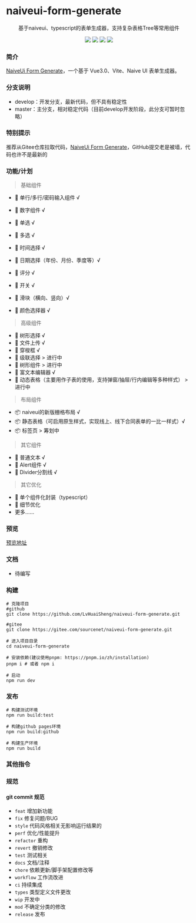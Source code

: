 # naiveui-form-generate

<p align="center">基于naiveui、typescript的表单生成器，支持复杂表格Tree等常用组件</p>
<p align="center">
  <a href="./LICENSE"><img allt="MIT License" src="https://badgen.net/badge/license/MIT/blue"/></a>
  <a href="./LICENSE"><img allt="MIT License" src="https://badgen.net/badge/naive-ui/^2.30.6/green"/></a>
  <a href="./LICENSE"><img allt="MIT License" src="https://badgen.net/badge/vue/^3.2.25/green"/></a>
  <a href="./LICENSE"><img allt="MIT License" src="https://badgen.net/badge/vite/^2.9.9/green"/></a>
</p>


### 简介

[NaiveUi Form Generate](https://gitee.com/sourcenet/naiveui-form-generate)，一个基于 Vue3.0、Vite、Naive UI 表单生成器。

### 分支说明
- develop：开发分支，最新代码，但不具有稳定性
- master：主分支，相对稳定代码（目前develop开发阶段，此分支可暂时忽略）

### 特别提示
推荐从Gitee仓库拉取代码，[NaiveUi Form Generate](https://gitee.com/sourcenet/naiveui-form-generate)，GitHub提交老是被墙，代码也许不是最新的

### 功能/计划
> 基础组件
- 🍉 单行/多行/密码输入组件 √
- 🍉 数字组件 √
- 🍉 单选 √
- 🍉 多选 √
- 🍉 时间选择 √
- 🍉 日期选择（年份、月份、季度等）√
- 🍉 评分 √
- 🍉 开关 √
- 🍉 滑块（横向、竖向）√

- 🍉 颜色选择器  √

> 高级组件
- 🍏 树形选择  √
- 🍏 文件上传 √
- 🍏 穿梭框 √
- 🍏 级联选择 > 进行中
- 🍏 树形组件 > 进行中
- 🍏 富文本编辑器 √
- 🍏 动态表格（主要用作子表的使用，支持弹窗/抽屉/行内编辑等多种样式） > 进行中

> 布局组件
- 📦 naiveui的新版栅格布局 √
- 📦  静态表格（可启用原生样式，实现线上、线下合同表单的一比一样式）√
- 📦  标签页 > 筹划中

> 其它组件
- 🤹 普通文本 √
- 🤹 Alert组件 √
- 🤹 Divider分割线 √

> 其它优化
- 🚀 单个组件化封装（typescript）
- 🚀 细节优化
- 更多......
### 预览

[预览地址](http://152.136.97.190:8080/naiveui-form-generate)

### 文档
- 待编写

### 构建

```shell
# 克隆项目
#github
git clone https://github.com/LvHuaiSheng/naiveui-form-generate.git

#gitee
git clone https://gitee.com/sourcenet/naiveui-form-generate.git

# 进入项目目录
cd naiveui-form-generate

# 安装依赖(建议使用pnpm: https://pnpm.io/zh/installation)
pnpm i # 或者 npm i

# 启动
npm run dev
```

### 发布

```shell
# 构建测试环境
npm run build:test

# 构建github pages环境
npm run build:github

# 构建生产环境
npm run build
```

### 其他指令


### 规范

#### git commit 规范

- `feat` 增加新功能
- `fix` 修复问题/BUG
- `style` 代码风格相关无影响运行结果的
- `perf` 优化/性能提升
- `refactor` 重构
- `revert` 撤销修改
- `test` 测试相关
- `docs` 文档/注释
- `chore` 依赖更新/脚手架配置修改等
- `workflow` 工作流改进
- `ci` 持续集成
- `types` 类型定义文件更改
- `wip` 开发中
- `mod` 不确定分类的修改
- `release` 发布


